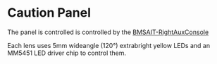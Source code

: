 # Caution Panel

The panel is controlled is controlled by the [BMSAIT-RightAuxConsole](https://github.com/mihi4/F-16_BMSAITCenterConsole)

Each lens uses 5mm wideangle (120°) extrabright yellow LEDs and an MM5451 LED driver chip to control them.
